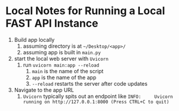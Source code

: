 # Local Notes for Running a Local FAST API Instance

1. Build app locally
   1. assuming directory is at `~/Desktop/<app>/`
   2. assuming app is built in `main.py`
2. start the local web server with `Uvicorn`
   1. run `uvicorn main:app --reload`
      1. `main` is the name of the script
      2. `app` is the name of the app
      3. `--reload` restarts the server after code updates
3. Navigate to the app URL
   1. `Uvicorn` typically spits out an endpoint like `INFO:     Uvicorn running on http://127.0.0.1:8000 (Press CTRL+C to quit)`